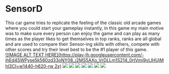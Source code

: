 # SensorD
This car game tries to replicate the feeling of the classic old arcade games where you could start your gameplay instantly, in this game my main motive was to make sure every person can enjoy the game and can play as many times as the player likes to get themselves in top ranks, ranks are all global and are used to compare their Sensor-ing skills with others, compete with other scores and try their level best to be the #1 player of this game.<br>
[![IMAGE ALT TEXT HERE](https://play-lh.googleusercontent.com/-ihEd4SWPyse5k560zd33oNY08_i2MS5AXo_VrDLLm1S214_0rtVmi9vLIHUjMhI3CI=w1440-h620-rw 2x)](https://www.youtube.com/watch?v=tQK7zG41_sE)
<img src="https://play-lh.googleusercontent.com/e7uCE6CFsmVUGmjathCtDnoyv5IrT9JcuUt-XuklHSWEStAJDdLoREXx0EhtAowluw=w1366-h625-rw"/>
<img src="https://play-lh.googleusercontent.com/GqDys8lAqz6-HwyIP2abMrOkRjCe2IQvFfLyr5VkiImlUMES258nB6hrnyhF_gsdeY8u=w1366-h625-rw"/>
<img src="https://play-lh.googleusercontent.com/YQsrnIrm1QyEj4Cwe234XZdHpUwX4Hj65k0DL0c9NmKUJ458qc5W-wEXiO9SMpLJIwY=w1366-h625-rw"/>
<img src="https://play-lh.googleusercontent.com/gmnXQFSK1e4LL8_jZ_xBut3hMfv3S1zg9lxl_qg8YVcbMtESyEW-zzDOWd71u1_slwQ=w1366-h625-rw"/>
<img src="https://play-lh.googleusercontent.com/bSzJXeqQtEsbN3Y-RejNH95UEp7qZs38I028GSTW6kcH9qaugMEx7Uu0JpN3VAWeEao=w1366-h625-rw"/>
<img src="https://play-lh.googleusercontent.com/qLhi5ehzWk8mPrwqnlxPet9BPC-KGl_nmaJDaGMijyX6_BqXaYK2A1AyATdw-mb_l64=w1366-h625-rw"/>
<img src="https://play-lh.googleusercontent.com/D-mE8hncGvig0DvVGhyZzCf1kXeP9Trnj1MHqrDf-xyOXMZESS74avf9yR3mztRS1Jo=w1366-h625-rw"/>
